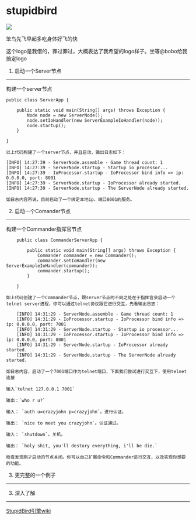 # stupidbird

![](http://i.imgur.com/T6rMWW8.jpg)

笨鸟先飞早起多吃身体好飞的快

这个logo是我借的，罪过罪过，大概表达了我希望的logo样子。坐等@bobo给我搞定logo

1. 启动一个Server节点
----------
 构建一个server节点

	public class ServerApp {
	
		public static void main(String[] args) throws Exception {
			Node node = new ServerNode();
			node.setIoHandler(new ServerExampleIoHandler(node));
			node.startup();
		}
	
	}

	以上代码构建了一个server节点，并且启动，输出日志如下：

	[INFO] 14:27:39 - ServerNode.assemble - Game thread count: 1
	[INFO] 14:27:39 - ServerNode.startup - Startup io processor...
	[INFO] 14:27:39 - IoProcessor.startup - IoProcessor bind info => ip: 0.0.0.0, port: 8001
	[INFO] 14:27:39 - ServerNode.startup - IoProcessor already started.
	[INFO] 14:27:39 - ServerNode.startup - The ServerNode already started.

	如日志内容所说，目前启动了一个绑定本地ip，端口8001的服务。

2. 启动一个Comander节点
----------
构建一个Commander指挥官节点

		public class CommanderServerApp {
		
			public static void main(String[] args) throws Exception {
				Commander commander = new Commander();
				commander.setIoHandler(new ServerExampleIoHandler(commander));
				commander.startup();
			}
		
		}

	如上代码创建了一个Commander节点，跟server节点的不同之处在于指挥官会启动一个telnet server进程，你可以通过telnet协议跟它进行交互，先看输出日志：

		[INFO] 14:31:29 - ServerNode.assemble - Game thread count: 1
		[INFO] 14:31:29 - IoProcessor.startup - IoProcessor bind info => ip: 0.0.0.0, port: 7001
		[INFO] 14:31:29 - ServerNode.startup - Startup io processor...
		[INFO] 14:31:29 - IoProcessor.startup - IoProcessor bind info => ip: 0.0.0.0, port: 8001
		[INFO] 14:31:29 - ServerNode.startup - IoProcessor already started.
		[INFO] 14:31:29 - ServerNode.startup - The ServerNode already started.

	如日志内容，启动了一个7001端口作为telnet端口，下面我们尝试进行交互下，使用telnet连接

	输入`telnet 127.0.0.1 7001`

	输出：`who r u?`

	输入： `auth u=crazyjohn p=crazyjohn`。进行认证。
	
	输出： `nice to meet you crazyjohn`。认证通过。

	输入： `shutdown`。关机。

	输出： `holy shit, you'll destory everything, i'll be die.`

	检查发现刚才启动的节点关闭。你可以自己扩展命令和Commander进行交互，以及实现你想要的功能。

	

3. 更完整的一个例子
----------


3. 深入了解
----------
[StupidBird引擎wiki](https://github.com/crazyjohn/stupidbird/wiki)
